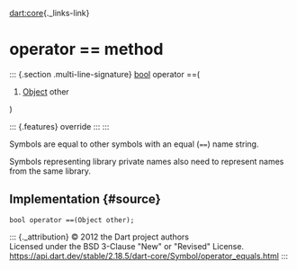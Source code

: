[dart:core](../../dart-core/dart-core-library){._links-link}

operator == method
==================

::: {.section .multi-line-signature}
[bool](../bool-class) operator ==(

1.  [Object](../object-class) other

)

::: {.features}
override
:::
:::

Symbols are equal to other symbols with an equal (`==`) name string.

Symbols representing library private names also need to represent names
from the same library.

Implementation {#source}
--------------

``` {.language-dart data-language="dart"}
bool operator ==(Object other);
```

::: {._attribution}
© 2012 the Dart project authors\
Licensed under the BSD 3-Clause \"New\" or \"Revised\" License.\
<https://api.dart.dev/stable/2.18.5/dart-core/Symbol/operator_equals.html>
:::
